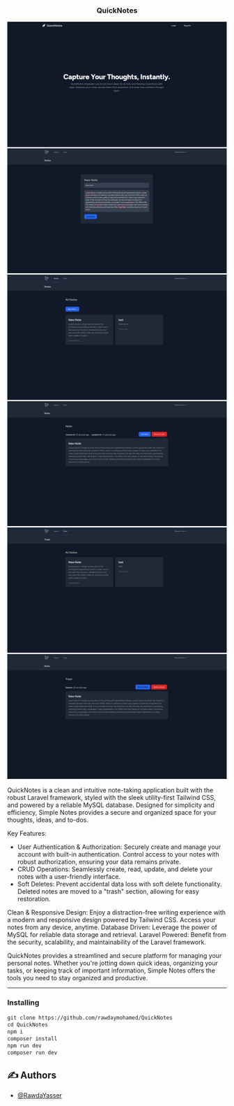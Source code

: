 <h3 align="center">QuickNotes</h3>

![](./imgs/Screenshot%206.png)
![](./imgs/Screenshot%201.png)
![](./imgs/Screenshot%202.png)
![](./imgs/Screenshot%203.png)
![](./imgs/Screenshot%204.png)
![](./imgs/Screenshot%205.png)

QuickNotes is a clean and intuitive note-taking application built with the robust Laravel framework, styled with the sleek utility-first Tailwind CSS, and powered by a reliable MySQL database. Designed for simplicity and efficiency, Simple Notes provides a secure and organized space for your thoughts, ideas, and to-dos.

Key Features:

-   User Authentication & Authorization: Securely create and manage your account with built-in authentication. Control access to your notes with robust authorization, ensuring your data remains private.
-   CRUD Operations: Seamlessly create, read, update, and delete your notes with a user-friendly interface.
-   Soft Deletes: Prevent accidental data loss with soft delete functionality. Deleted notes are moved to a "trash" section, allowing for easy restoration.

Clean & Responsive Design: Enjoy a distraction-free writing experience with a modern and responsive design powered by Tailwind CSS. Access your notes from any device, anytime.
Database Driven: Leverage the power of MySQL for reliable data storage and retrieval.
Laravel Powered: Benefit from the security, scalability, and maintainability of the Laravel framework.

QuickNotes provides a streamlined and secure platform for managing your personal notes. Whether you're jotting down quick ideas, organizing your tasks, or keeping track of important information, Simple Notes offers the tools you need to stay organized and productive.

---

### Installing

```
git clone https://github.com/rawdaymohamed/QuickNotes
cd QuickNotes
npm i
composer install
npm run dev
composer run dev
```

## ✍️ Authors <a name = "authors"></a>

-   [@RawdaYasser](https://github.com/rawdaymohamed)
